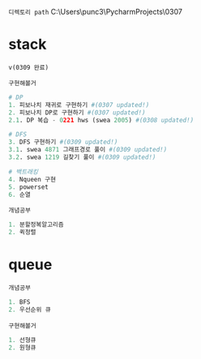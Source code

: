 `디렉토리 path` C:\Users\punc3\PycharmProjects\0307

# stack

`v(0309 완료)`

`구현해볼거`

```python
# DP
1. 피보나치 재귀로 구현하기 #(0307 updated!)
2. 피보나치 DP로 구현하기 #(0307 updated!)
2.1. DP 복습 - 0221 hws (swea 2005) #(0308 updated!)

# DFS
3. DFS 구현하기 #(0309 updated!)
3.1. swea 4871 그래프경로 풀이 #(0309 updated!)
3.2. swea 1219 길찾기 풀이 #(0309 updated!)

# 백트래킹
4. Nqueen 구현
5. powerset
6. 순열
```

`개념공부`

```python
1. 분할정복알고리즘 
2. 퀵정렬 
```



# queue

`개념공부`

```python
1. BFS
2. 우선순위 큐
```

`구현해볼거`

```python
1. 선형큐
2. 원형큐
```

